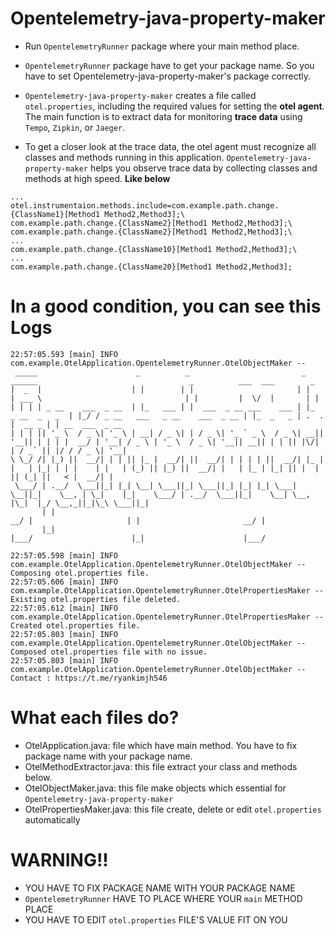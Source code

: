 # Opentelemetry-java-property-maker

- Run `OpentelemetryRunner` package where your main method place.

- `OpentelemetryRunner` package have to get your package name. So you have to set Opentelemetry-java-property-maker's package correctly.

- `Opentelemetry-java-property-maker` creates a file called `otel.properties`, including the required values for setting the **otel agent**. The main function is to extract data for monitoring **trace data** using `Tempo`, `Zipkin`, or `Jaeger`.
- To get a closer look at the trace data, the otel agent must recognize all classes and methods running in this application. `Opentelemetry-java-property-maker` helps you observe trace data by collecting classes and methods at high speed. **Like below**
 ```
...
otel.instrumentaion.methods.include=com.example.path.change.{ClassName1}[Method1 Method2,Method3];\
com.example.path.change.{ClassName2}[Method1 Method2,Method3];\
com.example.path.change.{ClassName2}[Method1 Method2,Method3];\
...
com.example.path.change.{ClassName10}[Method1 Method2,Method3];\
...
com.example.path.change.{ClassName20}[Method1 Method2,Method3];
```

# In a good condition, you can see this Logs
```
22:57:05.593 [main] INFO com.example.OtelApplication.OpentelemetryRunner.OtelObjectMaker -- 
 _____                      _          _                         _                 ______                                  _          ___  ___        _                
|  _  |                    | |        | |                       | |                | ___ \                                | |         |  \/  |       | |               
| | | | _ __    ___  _ __  | |_   ___ | |  ___  _ __ ___    ___ | |_  _ __  _   _  | |_/ / _ __   ___   _ __    ___  _ __ | |_  _   _ | .  . |  __ _ | | __  ___  _ __ 
| | | || '_ \  / _ \| '_ \ | __| / _ \| | / _ \| '_ ` _ \  / _ \| __|| '__|| | | | |  __/ | '__| / _ \ | '_ \  / _ \| '__|| __|| | | || |\/| | / _` || |/ / / _ \| '__|
\ \_/ /| |_) ||  __/| | | || |_ |  __/| ||  __/| | | | | ||  __/| |_ | |   | |_| | | |    | |   | (_) || |_) ||  __/| |   | |_ | |_| || |  | || (_| ||   < |  __/| |   
 \___/ | .__/  \___||_| |_| \__| \___||_| \___||_| |_| |_| \___| \__||_|    \__, | \_|    |_|    \___/ | .__/  \___||_|    \__| \__, |\_|  |_/ \__,_||_|\_\ \___||_|   
       | |                                                                   __/ |                     | |                       __/ |                                 
       |_|                                                                  |___/                      |_|                      |___/                                  

22:57:05.598 [main] INFO com.example.OtelApplication.OpentelemetryRunner.OtelObjectMaker -- Composing otel.properties file.
22:57:05.606 [main] INFO com.example.OtelApplication.OpentelemetryRunner.OtelPropertiesMaker -- Existing otel.properties file deleted.
22:57:05.612 [main] INFO com.example.OtelApplication.OpentelemetryRunner.OtelPropertiesMaker -- Created otel.properties file.
22:57:05.803 [main] INFO com.example.OtelApplication.OpentelemetryRunner.OtelObjectMaker -- Composed otel.properties file with no issue.
22:57:05.803 [main] INFO com.example.OtelApplication.OpentelemetryRunner.OtelObjectMaker -- Contact : https://t.me/ryankimjh546
```
# What each files do?
- OtelApplication.java: file which have main method. You have to fix package name with your package name.
- OtelMethodExtractor.java: this file extract your class and methods below.
- OtelObjectMaker.java: this file make objects which essential for `Opentelemetry-java-property-maker`
- OtelPropertiesMaker.java: this file create, delete or edit `otel.properties` automatically



# WARNING!!
- YOU HAVE TO FIX PACKAGE NAME WITH YOUR PACKAGE NAME
- `OpentelemetryRunner` HAVE TO PLACE WHERE YOUR `main` METHOD PLACE
- YOU HAVE TO EDIT `otel.properties` FILE'S VALUE FIT ON YOU